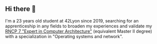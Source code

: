 ## Hi there 👋

I'm a 23 years old student at 42Lyon since 2019, searching for an apprenticeship in any fields to broaden my experiences and validate my [RNCP 7 "Expert in Computer Architecture"](https://www.francecompetences.fr/recherche/rncp/36137/) (equivalent Master II degree) with a specialization in "Operating systems and network".

<!--
**benprz/benprz** is a ✨ _special_ ✨ repository because its `README.md` (this file) appears on your GitHub profile.

Here are some ideas to get you started:

- 🔭 I’m currently working on ...
- 🌱 I’m currently learning ...
- 👯 I’m looking to collaborate on ...
- 🤔 I’m looking for help with ...
- 💬 Ask me about ...
- 📫 How to reach me: ...
- 😄 Pronouns: ...
- ⚡ Fun fact: ...
-->
